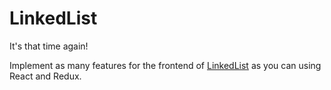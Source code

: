 # LinkedList

It's that time again!

Implement as many features for the frontend of [LinkedList](https://github.com/rithmschool/LinkedList) as you can using React and Redux.
